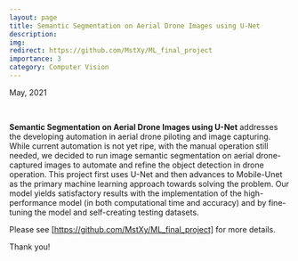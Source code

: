 ```yaml
---
layout: page
title: Semantic Segmentation on Aerial Drone Images using U-Net
description: 
img: 
redirect: https://github.com/MstXy/ML_final_project
importance: 3
category: Computer Vision
---
```


May, 2021

<br>

**Semantic Segmentation on Aerial Drone Images using U-Net** addresses the developing automation in aerial drone piloting and image capturing. While current automation is not yet ripe, with the manual operation still needed, we decided to run image semantic segmentation on aerial drone-captured images to automate and refine the object detection in drone operation. This project first uses U-Net and then advances to Mobile-Unet as the primary machine learning approach towards solving the problem. Our model yields satisfactory results with the implementation of the high-performance model (in both computational time and accuracy) and by fine-tuning the model and self-creating testing datasets.

Please see [https://github.com/MstXy/ML_final_project] for more details.

Thank you!

